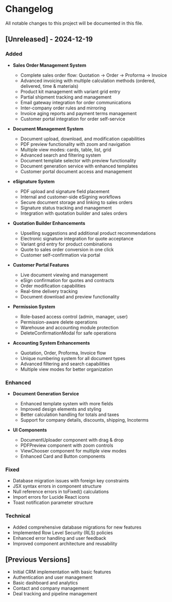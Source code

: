 # Changelog

All notable changes to this project will be documented in this file.

## [Unreleased] - 2024-12-19

### Added
- **Sales Order Management System**
  - Complete sales order flow: Quotation → Order → Proforma → Invoice
  - Advanced invoicing with multiple calculation methods (ordered, delivered, time & materials)
  - Product kit management with variant grid entry
  - Partial shipment tracking and management
  - Email gateway integration for order communications
  - Inter-company order rules and mirroring
  - Invoice aging reports and payment terms management
  - Customer portal integration for order self-service

- **Document Management System**
  - Document upload, download, and modification capabilities
  - PDF preview functionality with zoom and navigation
  - Multiple view modes: cards, table, list, grid
  - Advanced search and filtering system
  - Document template selector with preview functionality
  - Document generation service with enhanced templates
  - Customer portal document access and management

- **eSignature System**
  - PDF upload and signature field placement
  - Internal and customer-side eSigning workflows
  - Secure document storage and linking to sales orders
  - Signature status tracking and management
  - Integration with quotation builder and sales orders

- **Quotation Builder Enhancements**
  - Upselling suggestions and additional product recommendations
  - Electronic signature integration for quote acceptance
  - Variant grid entry for product combinations
  - Quote to sales order conversion in one click
  - Customer self-confirmation via portal

- **Customer Portal Features**
  - Live document viewing and management
  - eSign confirmation for quotes and contracts
  - Order modification capabilities
  - Real-time delivery tracking
  - Document download and preview functionality

- **Permission System**
  - Role-based access control (admin, manager, user)
  - Permission-aware delete operations
  - Warehouse and accounting module protection
  - DeleteConfirmationModal for safe operations

- **Accounting System Enhancements**
  - Quotation, Order, Proforma, Invoice flow
  - Unique numbering system for all document types
  - Advanced filtering and search capabilities
  - Multiple view modes for better organization

### Enhanced
- **Document Generation Service**
  - Enhanced template system with more fields
  - Improved design elements and styling
  - Better calculation handling for totals and taxes
  - Support for company details, discounts, shipping, Incoterms

- **UI Components**
  - DocumentUploader component with drag & drop
  - PDFPreview component with zoom controls
  - ViewChooser component for multiple view modes
  - Enhanced Card and Button components

### Fixed
- Database migration issues with foreign key constraints
- JSX syntax errors in component structure
- Null reference errors in toFixed() calculations
- Import errors for Lucide React icons
- Toast notification parameter structure

### Technical
- Added comprehensive database migrations for new features
- Implemented Row Level Security (RLS) policies
- Enhanced error handling and user feedback
- Improved component architecture and reusability

## [Previous Versions]
- Initial CRM implementation with basic features
- Authentication and user management
- Basic dashboard and analytics
- Contact and company management
- Deal tracking and pipeline management